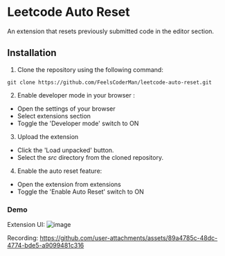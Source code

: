 # Leetcode Auto Reset

An extension that resets previously submitted code in the editor section.

## Installation

1. Clone the repository using the following command:

```
git clone https://github.com/FeelsCoderMan/leetcode-auto-reset.git
```

2. Enable developer mode in your browser :
- Open the settings of your browser
- Select extensions section
- Toggle the 'Developer mode' switch to ON

3. Upload the extension
- Click the 'Load unpacked' button.
- Select the *src* directory from the cloned repository.

4. Enable the auto reset feature:
- Open the extension from extensions
- Toggle the 'Enable Auto Reset' switch to ON

### Demo

Extension UI:
![image](https://github.com/user-attachments/assets/035a40e5-8ac1-4b94-9ff1-7aee9f48e5e8)

Recording:
https://github.com/user-attachments/assets/89a4785c-48dc-4774-bde5-a9099481c316
